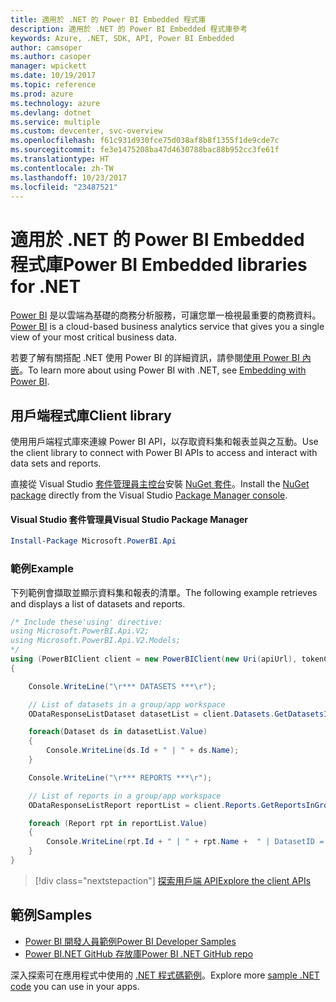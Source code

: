 ```yaml
---
title: 適用於 .NET 的 Power BI Embedded 程式庫
description: 適用於 .NET 的 Power BI Embedded 程式庫參考
keywords: Azure, .NET, SDK, API, Power BI Embedded
author: camsoper
ms.author: casoper
manager: wpickett
ms.date: 10/19/2017
ms.topic: reference
ms.prod: azure
ms.technology: azure
ms.devlang: dotnet
ms.service: multiple
ms.custom: devcenter, svc-overview
ms.openlocfilehash: f61c931d930fce75d038af8b8f1355f1de9cde7c
ms.sourcegitcommit: fe3e1475208ba47d4630788bac88b952cc3fe61f
ms.translationtype: HT
ms.contentlocale: zh-TW
ms.lasthandoff: 10/23/2017
ms.locfileid: "23487521"
---
```

# <a name="power-bi-embedded-libraries-for-net"></a><span data-ttu-id="0ea8b-104">適用於 .NET 的 Power BI Embedded 程式庫</span><span class="sxs-lookup"><span data-stu-id="0ea8b-104">Power BI Embedded libraries for .NET</span></span>

<span data-ttu-id="0ea8b-105">[Power BI](https://powerbi.microsoft.com/) 是以雲端為基礎的商務分析服務，可讓您單一檢視最重要的商務資料。</span><span class="sxs-lookup"><span data-stu-id="0ea8b-105">[Power BI](https://powerbi.microsoft.com/) is a cloud-based business analytics service that gives you a single view of your most critical business data.</span></span>

<span data-ttu-id="0ea8b-106">若要了解有關搭配 .NET 使用 Power BI 的詳細資訊，請參閱[使用 Power BI 內嵌](https://powerbi.microsoft.com/en-us/documentation/powerbi-developer-embedding/)。</span><span class="sxs-lookup"><span data-stu-id="0ea8b-106">To learn more about using Power BI with .NET, see [Embedding with Power BI](https://powerbi.microsoft.com/en-us/documentation/powerbi-developer-embedding/).</span></span>

## <a name="client-library"></a><span data-ttu-id="0ea8b-107">用戶端程式庫</span><span class="sxs-lookup"><span data-stu-id="0ea8b-107">Client library</span></span>

<span data-ttu-id="0ea8b-108">使用用戶端程式庫來連線 Power BI API，以存取資料集和報表並與之互動。</span><span class="sxs-lookup"><span data-stu-id="0ea8b-108">Use the client library to connect with Power BI APIs to access and interact with data sets and reports.</span></span>

<span data-ttu-id="0ea8b-109">直接從 Visual Studio [套件管理員主控台][PackageManager]安裝 [NuGet 套件](https://www.nuget.org/packages/Microsoft.PowerBI.Api)。</span><span class="sxs-lookup"><span data-stu-id="0ea8b-109">Install the [NuGet package](https://www.nuget.org/packages/Microsoft.PowerBI.Api) directly from the Visual Studio [Package Manager console][PackageManager].</span></span>

#### <a name="visual-studio-package-manager"></a><span data-ttu-id="0ea8b-110">Visual Studio 套件管理員</span><span class="sxs-lookup"><span data-stu-id="0ea8b-110">Visual Studio Package Manager</span></span>

```powershell
Install-Package Microsoft.PowerBI.Api
```

### <a name="example"></a><span data-ttu-id="0ea8b-111">範例</span><span class="sxs-lookup"><span data-stu-id="0ea8b-111">Example</span></span>

<span data-ttu-id="0ea8b-112">下列範例會擷取並顯示資料集和報表的清單。</span><span class="sxs-lookup"><span data-stu-id="0ea8b-112">The following example retrieves and displays a list of datasets and reports.</span></span>

```csharp
/* Include these'using' directive:
using Microsoft.PowerBI.Api.V2;
using Microsoft.PowerBI.Api.V2.Models;
*/
using (PowerBIClient client = new PowerBIClient(new Uri(apiUrl), tokenCredentials))
{

    Console.WriteLine("\r*** DATASETS ***\r");

    // List of datasets in a group/app workspace
    ODataResponseListDataset datasetList = client.Datasets.GetDatasetsInGroup(groupId);

    foreach(Dataset ds in datasetList.Value)
    {
        Console.WriteLine(ds.Id + " | " + ds.Name);
    }

    Console.WriteLine("\r*** REPORTS ***\r");

    // List of reports in a group/app workspace
    ODataResponseListReport reportList = client.Reports.GetReportsInGroup(groupId);

    foreach (Report rpt in reportList.Value)
    {
        Console.WriteLine(rpt.Id + " | " + rpt.Name +  " | DatasetID = " + rpt.DatasetId);
    }
}
```

> [!div class="nextstepaction"]
> [<span data-ttu-id="0ea8b-113">探索用戶端 API</span><span class="sxs-lookup"><span data-stu-id="0ea8b-113">Explore the client APIs</span></span>](https://powerbi.microsoft.com/documentation/powerbi-developer-rest-api-reference/)

## <a name="samples"></a><span data-ttu-id="0ea8b-114">範例</span><span class="sxs-lookup"><span data-stu-id="0ea8b-114">Samples</span></span>

* [<span data-ttu-id="0ea8b-115">Power BI 開發人員範例</span><span class="sxs-lookup"><span data-stu-id="0ea8b-115">Power BI Developer Samples</span></span>](https://github.com/Microsoft/PowerBI-Developer-Samples)
* [<span data-ttu-id="0ea8b-116">Power BI.NET GitHub 存放庫</span><span class="sxs-lookup"><span data-stu-id="0ea8b-116">Power BI .NET GitHub repo</span></span>](https://github.com/Microsoft/PowerBI-CSharp)

<span data-ttu-id="0ea8b-117">深入探索可在應用程式中使用的 [.NET 程式碼範例](https://azure.microsoft.com/resources/samples/?platform=dotnet)。</span><span class="sxs-lookup"><span data-stu-id="0ea8b-117">Explore more [sample .NET code](https://azure.microsoft.com/resources/samples/?platform=dotnet) you can use in your apps.</span></span>

[PackageManager]: https://docs.microsoft.com/nuget/tools/package-manager-console
